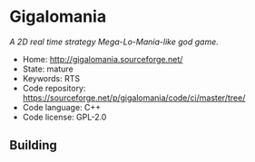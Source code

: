 # Gigalomania

_A 2D real time strategy Mega-Lo-Mania-like god game._

- Home: http://gigalomania.sourceforge.net/
- State: mature
- Keywords: RTS
- Code repository: https://sourceforge.net/p/gigalomania/code/ci/master/tree/
- Code language: C++
- Code license: GPL-2.0

## Building

